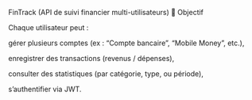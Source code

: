 FinTrack (API de suivi financier multi-utilisateurs)
🎯 Objectif

Chaque utilisateur peut :

gérer plusieurs comptes (ex : “Compte bancaire”, “Mobile Money”, etc.),

enregistrer des transactions (revenus / dépenses),

consulter des statistiques (par catégorie, type, ou période),

s’authentifier via JWT.
